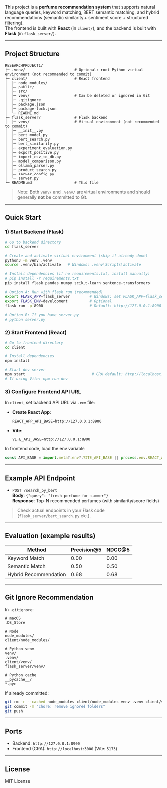 This project is a **perfume recommendation system** that supports natural language queries, keyword matching, BERT semantic matching, and hybrid recommendations (semantic similarity + sentiment score + structured filtering).  
The frontend is built with **React** (in `client/`), and the backend is built with **Flask** (in `flask_server/`).

---

## Project Structure

```
RESEARCHPROJECT1/
├─ .venv/                      # Optional: root Python virtual environment (not recommended to commit)
├─ client/                     # React frontend
│  ├─ node_modules/
│  ├─ public/
│  ├─ src/
│  ├─ venv/                    # Can be deleted or ignored in Git
│  ├─ .gitignore
│  ├─ package.json
│  ├─ package-lock.json
│  └─ README.md
├─ flask_server/               # Flask backend
│  ├─ venv/                    # Virtual environment (not recommended to commit)
│  ├─ __init__.py
│  ├─ bert_model.py
│  ├─ bert_search.py
│  ├─ bert_similarity.py
│  ├─ experiment_evaluation.py
│  ├─ export_positive.py
│  ├─ import_csv_to_db.py
│  ├─ model_comparison.py
│  ├─ ollama_parser.py
│  ├─ product_search.py
│  ├─ server_config.py
│  └─ server.py
└─ README.md                   # This file
```

> Note: Both `venv/` and `.venv/` are virtual environments and should generally **not** be committed to Git.

---

## Quick Start

### 1) Start Backend (Flask)

```bash
# Go to backend directory
cd flask_server

# Create and activate virtual environment (skip if already done)
python3 -m venv .venv
source .venv/bin/activate   # Windows: .venv\Scripts\activate

# Install dependencies (if no requirements.txt, install manually)
# pip install -r requirements.txt
pip install flask pandas numpy scikit-learn sentence-transformers

# Option A: Run with flask run (recommended)
export FLASK_APP=flask_server         # Windows: set FLASK_APP=flask_server
export FLASK_ENV=development          # Optional
flask run -p 8900                     # Default: http://127.0.0.1:8900

# Option B: If you have server.py
# python server.py
```

### 2) Start Frontend (React)

```bash
# Go to frontend directory
cd client

# Install dependencies
npm install

# Start dev server
npm start                              # CRA default: http://localhost:3000
# If using Vite: npm run dev
```

### 3) Configure Frontend API URL

In `client`, set backend API URL via `.env` file:

- **Create React App**:  

  ```env
  REACT_APP_API_BASE=http://127.0.0.1:8900
  ```

- **Vite**:  

  ```env
  VITE_API_BASE=http://127.0.0.1:8900
  ```

In frontend code, load the env variable:

```js
const API_BASE = import.meta?.env?.VITE_API_BASE || process.env.REACT_APP_API_BASE || "http://127.0.0.1:8900";
```

---

## Example API Endpoint

- `POST /search_by_bert`  
  **Body**: `{"query": "fresh perfume for summer"}`  
  **Response**: Top-N recommended perfumes (with similarity/score fields)

> Check actual endpoints in your Flask code (`flask_server/bert_search.py` etc.).

---

## Evaluation (example results)

| Method                | Precision@5 | NDCG@5 |
| --------------------- | ----------- | ------ |
| Keyword Match         | 0.00        | 0.00   |
| Semantic Match        | 0.50        | 0.50   |
| Hybrid Recommendation | 0.68        | 0.68   |

---

## Git Ignore Recommendation

In `.gitignore`:

```
# macOS
.DS_Store

# Node
node_modules/
client/node_modules/

# Python venv
venv/
.venv/
client/venv/
flask_server/venv/

# Python cache
__pycache__/
*.pyc
```

If already committed:

```bash
git rm -r --cached node_modules client/node_modules venv .venv client/venv flask_server/venv
git commit -m "chore: remove ignored folders"
git push
```

---

## Ports

- Backend: `http://127.0.0.1:8900`
- Frontend (CRA): `http://localhost:3000` (Vite: `5173`)

---

## License

MIT License


